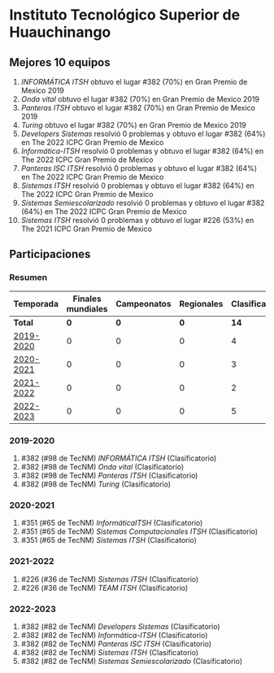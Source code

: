 ---
---

# Instituto Tecnológico Superior de Huauchinango

## Mejores 10 equipos

1. _INFORMÁTICA ITSH_ obtuvo el lugar #382 (70%) en Gran Premio de Mexico 2019
1. _Onda vital_ obtuvo el lugar #382 (70%) en Gran Premio de Mexico 2019
1. _Panteras ITSH_ obtuvo el lugar #382 (70%) en Gran Premio de Mexico 2019
1. _Turing_ obtuvo el lugar #382 (70%) en Gran Premio de Mexico 2019
1. _Developers Sistemas_ resolvió 0 problemas y obtuvo el lugar #382 (64%) en The 2022 ICPC Gran Premio de Mexico
1. _Informática-ITSH_ resolvió 0 problemas y obtuvo el lugar #382 (64%) en The 2022 ICPC Gran Premio de Mexico
1. _Panteras ISC ITSH_ resolvió 0 problemas y obtuvo el lugar #382 (64%) en The 2022 ICPC Gran Premio de Mexico
1. _Sistemas ITSH_ resolvió 0 problemas y obtuvo el lugar #382 (64%) en The 2022 ICPC Gran Premio de Mexico
1. _Sistemas Semiescolarizado_ resolvió 0 problemas y obtuvo el lugar #382 (64%) en The 2022 ICPC Gran Premio de Mexico
1. _Sistemas ITSH_ resolvió 0 problemas y obtuvo el lugar #226 (53%) en The 2021 ICPC Gran Premio de Mexico

## Participaciones

### Resumen

| Temporada | Finales mundiales | Campeonatos | Regionales | Clasificatorios | Equipos |
| --- | --- | --- | --- | --- | --- |
| **Total** | **0** | **0** | **0** | **14** | **14** |
| [2019-2020](#2019-2020) | 0 | 0 | 0 | 4 | 4 |
| [2020-2021](#2020-2021) | 0 | 0 | 0 | 3 | 3 |
| [2021-2022](#2021-2022) | 0 | 0 | 0 | 2 | 2 |
| [2022-2023](#2022-2023) | 0 | 0 | 0 | 5 | 5 |

### 2019-2020

1. #382 (#98 de TecNM) _INFORMÁTICA ITSH_ (Clasificatorio)
1. #382 (#98 de TecNM) _Onda vital_ (Clasificatorio)
1. #382 (#98 de TecNM) _Panteras ITSH_ (Clasificatorio)
1. #382 (#98 de TecNM) _Turing_ (Clasificatorio)

### 2020-2021

1. #351 (#65 de TecNM) _InformáticaITSH_ (Clasificatorio)
1. #351 (#65 de TecNM) _Sistemas Computacionales ITSH_ (Clasificatorio)
1. #351 (#65 de TecNM) _Sistemas ITSH_ (Clasificatorio)

### 2021-2022

1. #226 (#36 de TecNM) _Sistemas ITSH_ (Clasificatorio)
1. #226 (#36 de TecNM) _TEAM ITSH_ (Clasificatorio)

### 2022-2023

1. #382 (#82 de TecNM) _Developers Sistemas_ (Clasificatorio)
1. #382 (#82 de TecNM) _Informática-ITSH_ (Clasificatorio)
1. #382 (#82 de TecNM) _Panteras ISC ITSH_ (Clasificatorio)
1. #382 (#82 de TecNM) _Sistemas ITSH_ (Clasificatorio)
1. #382 (#82 de TecNM) _Sistemas Semiescolarizado_ (Clasificatorio)



